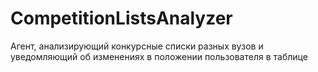 # CompetitionListsAnalyzer
Агент, анализирующий конкурсные списки разных вузов и уведомляющий об изменениях в положении пользователя в таблице
